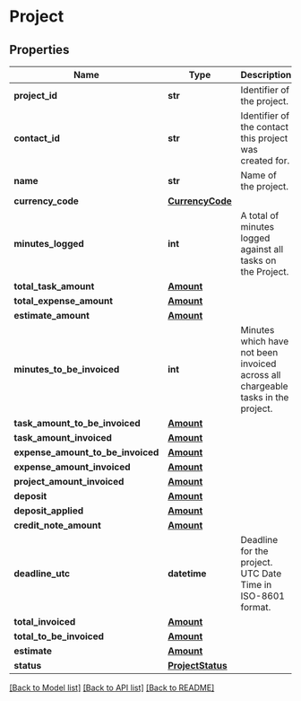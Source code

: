 # Project

## Properties
Name | Type | Description | Notes
------------ | ------------- | ------------- | -------------
**project_id** | **str** | Identifier of the project. | [optional] 
**contact_id** | **str** | Identifier of the contact this project was created for. | [optional] 
**name** | **str** | Name of the project. | 
**currency_code** | [**CurrencyCode**](CurrencyCode.md) |  | [optional] 
**minutes_logged** | **int** | A total of minutes logged against all tasks on the Project. | [optional] 
**total_task_amount** | [**Amount**](Amount.md) |  | [optional] 
**total_expense_amount** | [**Amount**](Amount.md) |  | [optional] 
**estimate_amount** | [**Amount**](Amount.md) |  | [optional] 
**minutes_to_be_invoiced** | **int** | Minutes which have not been invoiced across all chargeable tasks in the project. | [optional] 
**task_amount_to_be_invoiced** | [**Amount**](Amount.md) |  | [optional] 
**task_amount_invoiced** | [**Amount**](Amount.md) |  | [optional] 
**expense_amount_to_be_invoiced** | [**Amount**](Amount.md) |  | [optional] 
**expense_amount_invoiced** | [**Amount**](Amount.md) |  | [optional] 
**project_amount_invoiced** | [**Amount**](Amount.md) |  | [optional] 
**deposit** | [**Amount**](Amount.md) |  | [optional] 
**deposit_applied** | [**Amount**](Amount.md) |  | [optional] 
**credit_note_amount** | [**Amount**](Amount.md) |  | [optional] 
**deadline_utc** | **datetime** | Deadline for the project. UTC Date Time in ISO-8601 format. | [optional] 
**total_invoiced** | [**Amount**](Amount.md) |  | [optional] 
**total_to_be_invoiced** | [**Amount**](Amount.md) |  | [optional] 
**estimate** | [**Amount**](Amount.md) |  | [optional] 
**status** | [**ProjectStatus**](ProjectStatus.md) |  | [optional] 

[[Back to Model list]](../README.md#documentation-for-models) [[Back to API list]](../README.md#documentation-for-api-endpoints) [[Back to README]](../README.md)


